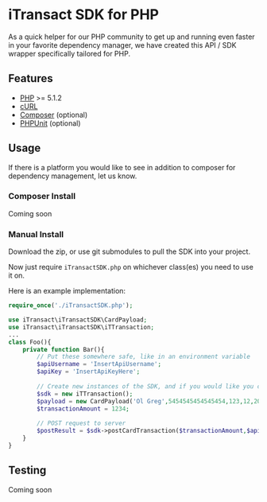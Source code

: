 # iTransact SDK for PHP

As a quick helper for our PHP community to get up and running even faster in your favorite dependency manager, we have created this API / SDK wrapper specifically tailored for PHP. 

## Features
- [PHP](http://php.net/downloads.php) >= 5.1.2
- [cURL](http://php.net/manual/en/function.curl-exec.php)
- [Composer](https://getcomposer.org/download/) (optional)
- [PHPUnit]() (optional)

## Usage 
If there is a platform you would like to see in addition to composer for dependency management, let us know.

### Composer Install
Coming soon

### Manual Install

Download the zip, or use git submodules to pull the SDK into your project. 

Now just require `iTransactSDK.php` on whichever class(es) you need to use it on. 

Here is an example implementation:
```php
require_once('./iTransactSDK.php');

use iTransact\iTransactSDK\CardPayload;
use iTransact\iTransactSDK\iTTransaction;
...
class Foo(){
    private function Bar(){                
        // Put these somewhere safe, like in an environment variable
        $apiUsername = 'InsertApiUsername';
        $apiKey = 'InsertApiKeyHere';
        
        // Create new instances of the SDK, and if you would like you can also use the payload.
        $sdk = new iTTransaction();
        $payload = new CardPayload('Ol Greg',5454545454545454,123,12,2020);
        $transactionAmount = 1234;
        
        // POST request to server
        $postResult = $sdk->postCardTransaction($transactionAmount,$apiUsername,$apiKey,$payload);
    }
}
```

## Testing
Coming soon